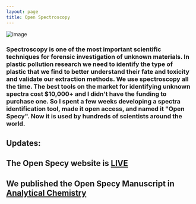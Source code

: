 ```yaml
---
layout: page
title: Open Spectroscopy
---
```


![image](https://user-images.githubusercontent.com/26821843/136644542-40708f4d-a929-4310-8f7a-80befae65761.png)

### Spectroscopy is one of the most important scientific techniques for forensic investigation of unknown materials. In plastic pollution research we need to identify the type of plastic that we find to better understand their fate and toxicity and validate our extraction methods. We use spectroscopy all the time. The best tools on the market for identifying unknown spectra cost $10,000+ and I didn't have the funding to purchase one. So I spent a few weeks developing a spectra identification tool, made it open access, and named it "Open Specy". Now it is used by hundreds of scientists around the world. 

## Updates: 
## The Open Specy website is [LIVE](https://wincowger.shinyapps.io/spectra/) 
## We published the Open Specy Manuscript in [Analytical Chemistry](https://pubs.acs.org/doi/10.1021/acs.analchem.1c00123)  
